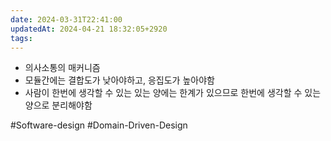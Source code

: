 ```yaml
---
date: 2024-03-31T22:41:00
updatedAt: 2024-04-21 18:32:05+2920
tags: 
---
```

- 의사소통의 매커니즘
- 모듈간에는 결합도가 낮아야하고, 응집도가 높아야함
- 사람이 한번에 생각할 수 있는 있는 양에는 한계가 있으므로 한번에 생각할 수 있는 양으로 분리해야함

#Software-design 
#Domain-Driven-Design 